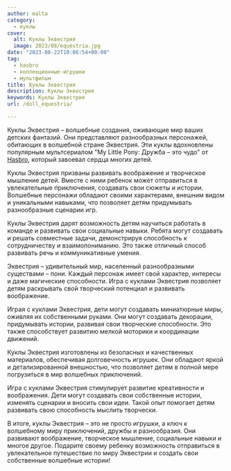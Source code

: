 ```yaml
---
author: malta
category:
  - куклы
cover:
  alt: Куклы Эквестрия
  image: 2023/08/equestria.jpg
date: "2023-08-22T10:06:54+00:00"
tag:
  - hasbro
  - коллекционные-игрушки
  - мультфильм
title: Куклы Эквестрия
description: Куклы Эквестрия
keywords: Куклы Эквестрия
url: /doll_equestria/

---
```

Куклы Эквестрия – волшебные создания, оживающие мир ваших детских фантазий. Они представляют разнообразных персонажей, обитающих в волшебной стране Эквестрия. Эти куклы вдохновлены популярным мультсериалом "My Little Pony: Дружба – это чудо" от [Hasbro](https://twitter.com/Hasbro), который завоевал сердца многих детей.

Куклы Эквестрия призваны развивать воображение и творческое мышление детей. Вместе с ними ребенок может отправиться в увлекательные приключения, создавать свои сюжеты и истории. Волшебные персонажи обладают своими характерами, внешним видом и уникальными навыками, что позволяет детям придумывать разнообразные сценарии игр.

Куклы Эквестрия дарят возможность детям научиться работать в команде и развивать свои социальные навыки. Ребята могут создавать и решать совместные задачи, демонстрируя способность к сотрудничеству и взаимопониманию. Это также отличный способ развивать речь и коммуникативные умения.

Эквестрия – удивительный мир, населенный разнообразными существами – пони. Каждый персонаж имеет свой характер, интересы и даже магические способности. Игра с куклами Эквестрия позволяет детям раскрывать свой творческий потенциал и развивать воображение.

Играя с куклами Эквестрия, дети могут создавать миниатюрные миры, оживляя их собственными руками. Они могут создавать декорации, придумывать истории, развивая свои творческие способности. Это также способствует развитию мелкой моторики и координации движений.

Куклы Эквестрия изготовлены из безопасных и качественных материалов, обеспечивая долговечность игрушек. Они обладают яркой и детализированной внешностью, что позволяет детям в полной мере погрузиться в мир волшебных приключений.

Игра с куклами Эквестрия стимулирует развитие креативности и воображения. Дети могут создавать свои собственные истории, изменять сценарии и вносить свои идеи. Такой опыт помогает детям развивать свою способность мыслить творчески.

В итоге, куклы Эквестрия – это не просто игрушки, а ключ к волшебному миру приключений, дружбы и разнообразия. Они развивают воображение, творческое мышление, социальные навыки и многое другое. Подарите своему ребенку возможность отправиться в увлекательное путешествие по миру Эквестрии и создать свои собственные волшебные истории!
